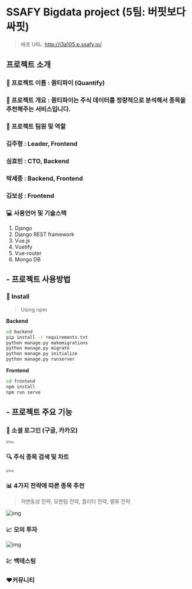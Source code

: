 # SSAFY Bigdata project (5팀: 버핏보다싸핏)

> 배포 URL: http://j3a105.p.ssafy.io/



## 프로젝트 소개

### :name_badge: 프로젝트 이름 : 퀀티파이 (Quantify)



### :page_facing_up: 프로젝트 개요 : 퀀티파이는 주식 데이터를 정량적으로 분석해서 종목을 추천해주는 서비스입니다.



### :two_men_holding_hands: 프로젝트 팀원 및 역할

###  김주형 : Leader, Frontend

###  심효빈 : CTO, Backend

###  박세종 : Backend, Frontend

###  김보성 : Frontend



### :computer: 사용언어 및 기술스택

1. Django
2. Django REST framework
3. Vue.js
4. Vuetify
5. Vue-router
6. Mongo DB



## - 프로젝트 사용방법

### :floppy_disk: Install

> Using npm

**Backend**

```sh
cd backend
pip install -r requirements.txt
python manage.py makemigrations
python manage.py migrate
python manage.py initialize
python manage.py runserver
```

**Frontend**

```sh
cd frontend
npm install
npm run serve
```



## - 프로젝트 주요 기능

### :busts_in_silhouette: 소셜 로그인 (구글, 카카오)

<img src="https://lh3.googleusercontent.com/it8vwoZXwqnrzulb6AXllpag_3KKd2a0b7Zd4d3BsF5v-UI_IdT0XC6R8_pmibfXe-Qi4XuPLvYD1yxtVv5NfvCSLBRpjnHAB-PCv8WQM-GfF_XnTocto72bRpy0RboPbeSHHeM" alt="img" style="zoom: 50%;" />



### :mag: 주식 종목 검색 및 차트

<img src="https://lh5.googleusercontent.com/GwWgDm2Lv6gX5VZatk4XK3H5U0vuTFWIE2pBo00qj-D0UND4gLQ5EOAPj0W4rDuUBq-bTLHY4dw52mQN0XZW0Zcx0HmIPo0FrvGzrxLxWYDaQKvD6-ucS20N0lqI6rcpxqpGO6s" alt="img" style="zoom:50%;" />



### :bar_chart: 4가지 전략에 따른 종목 추천

> 저변동성 전략, 모멘텀 전략, 퀄리티 전략, 밸류 전략

![img](https://lh3.googleusercontent.com/1KQMGFfCq8ChsnsuliPBA1KseZyZg1WGnn7yozifH4QjSqQZWsZ25NL5PIQLalKm-3pcZL5qPjGwIpa95xitSNX5nr_CD24XkzrHVwfL1KtDe6f8g9Lx9l5SWIFsndUBaEA6OK8)



### :chart_with_upwards_trend: 모의 투자

![img](https://lh4.googleusercontent.com/AkjaVJwmhUJtmZhGjmErZTW3AKrFofMXfIhRIJwIWJSxhtHN_jMsKbLdHCd5LVkmQLb_cdmqR8lkFGGo-t3pZEPFyFpMgEQSPkTI8YJ_MHsMwI-uchrmaZm3izQ5_ECniFZYuKo)



### :chart: 백테스팅



### :heart:커뮤니티
